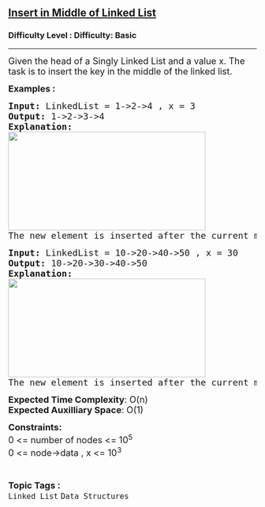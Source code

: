 <h2><a href="https://www.geeksforgeeks.org/problems/insert-in-middle-of-linked-list/1?page=18&sortBy=submissions">Insert in Middle of Linked List</a></h2><h3>Difficulty Level : Difficulty: Basic</h3><hr><div class="problems_problem_content__Xm_eO"><p><span style="font-size: 18px;">Given the head of a Singly Linked List and a value x. The task is to insert the key in the middle of the linked list.</span></p>
<p><span style="font-size: 18px;"><strong>Examples :</strong></span></p>
<pre><span style="font-size: 18px;"><strong>Input: </strong>LinkedList = 1-&gt;2-&gt;4 , x = 3
<strong>Output: </strong>1-&gt;2-&gt;3-&gt;4<strong>
Explanation: <br></strong><img src="https://media.geeksforgeeks.org/img-practice/prod/addEditProblem/700665/Web/Other/blobid0_1720610262.png" width="400" height="200"><br>The new element is inserted after the current middle element in the linked list.</span></pre>
<pre><span style="font-size: 18px;"><strong>Input: </strong>LinkedList = 10-&gt;20-&gt;40-&gt;50 , x = 30
<strong>Output: </strong>10-&gt;20-&gt;30-&gt;40-&gt;50<strong>
Explanation: <br><img src="https://media.geeksforgeeks.org/img-practice/prod/addEditProblem/700665/Web/Other/blobid1_1720610287.png" width="400" height="200"><br></strong>The new element is inserted after the current middle element in the linked list and Hence, the output is 10-&gt;20-&gt;30-&gt;40-&gt;50.</span></pre>
<p><span style="font-size: 18px;"><strong>Expected Time Complexity</strong>: O(n)<br><strong>Expected Auxilliary Space</strong>: O(1)</span></p>
<p><span style="font-size: 18px;"><strong>Constraints:</strong><br>0 &lt;= number of nodes &lt;= 10<sup>5<br></sup>0 &lt;= node-&gt;data , x &lt;= 10<sup>3</sup></span></p></div><br><p><span style=font-size:18px><strong>Topic Tags : </strong><br><code>Linked List</code>&nbsp;<code>Data Structures</code>&nbsp;